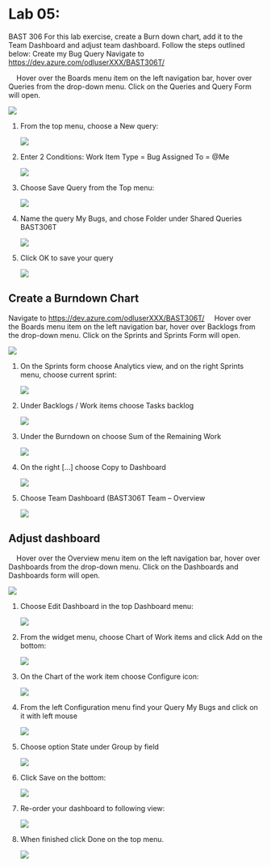 # Lab 05:



BAST 306 
For this lab exercise, create a Burn down chart, add it to the Team Dashboard and adjust team dashboard. Follow the steps outlined below:
Create my Bug Query
Navigate to https://dev.azure.com/odluserXXX/BAST306T/

&nbsp; &nbsp; Hover over the Boards menu item on the left navigation bar, hover over Queries from the drop-down menu. Click on the Queries and Query Form will open.

![](https://raw.githubusercontent.com/sumitmalik51/BAST306T-Labs/master/lab05/images/snap1.png)


1. From the top menu, choose a New query:

   ![](https://raw.githubusercontent.com/sumitmalik51/BAST306T-Labs/master/lab05/images/snap2.png)

1. Enter 2 Conditions:
  Work Item Type = Bug
  Assigned To = @Me
 
   ![](https://raw.githubusercontent.com/sumitmalik51/BAST306T-Labs/master/lab05/images/snap3.png)

1. Choose Save Query from the Top menu:
  
   ![](https://raw.githubusercontent.com/sumitmalik51/BAST306T-Labs/master/lab05/images/snap4.png)

1. Name the query My Bugs, and chose Folder under Shared Queries BAST306T
  
   ![](https://raw.githubusercontent.com/sumitmalik51/BAST306T-Labs/master/lab05/images/snap5.png)

1. Click OK to save your query

   ![](https://raw.githubusercontent.com/sumitmalik51/BAST306T-Labs/master/lab05/images/snap6.png)


## Create a Burndown Chart

Navigate to https://dev.azure.com/odluserXXX/BAST306T/
&nbsp; &nbsp; Hover over the Boards menu item on the left navigation bar, hover over Backlogs from the drop-down menu. Click on the Sprints and Sprints Form will open.

   ![](https://raw.githubusercontent.com/sumitmalik51/BAST306T-Labs/master/lab05/images/snap7.png)

1. On the Sprints form choose Analytics view, and on the right Sprints menu, choose current sprint:

   ![](https://raw.githubusercontent.com/sumitmalik51/BAST306T-Labs/master/lab05/images/snap8.png)

1. Under Backlogs / Work items choose Tasks backlog
  
   ![](https://raw.githubusercontent.com/sumitmalik51/BAST306T-Labs/master/lab05/images/snap9.png)
  
1. Under the Burndown on choose Sum of the Remaining Work
  
   ![](https://raw.githubusercontent.com/sumitmalik51/BAST306T-Labs/master/lab05/images/snap10.png)

1. On the right […] choose Copy to Dashboard
  
   ![](https://raw.githubusercontent.com/sumitmalik51/BAST306T-Labs/master/lab05/images/snap11.png)

1. Choose Team Dashboard (BAST306T Team – Overview
  
   ![](https://raw.githubusercontent.com/sumitmalik51/BAST306T-Labs/master/lab05/images/snap12.png)

## Adjust dashboard

&nbsp; &nbsp; Hover over the Overview menu item on the left navigation bar, hover over Dashboards from the drop-down menu. Click on the Dashboards and Dashboards form will open.
  
   ![](https://raw.githubusercontent.com/sumitmalik51/BAST306T-Labs/master/lab05/images/snap13.png)

1. Choose Edit Dashboard in the top Dashboard menu:

   ![](https://raw.githubusercontent.com/sumitmalik51/BAST306T-Labs/master/lab05/images/snap14.png)

1. From the widget menu, choose Chart of Work items and click Add on the bottom:

   ![](https://raw.githubusercontent.com/sumitmalik51/BAST306T-Labs/master/lab05/images/snap15.png)

1. On the Chart of the work item choose Configure icon:

   ![](https://raw.githubusercontent.com/sumitmalik51/BAST306T-Labs/master/lab05/images/snap16.png)

1. From the left Configuration menu find your Query My Bugs and click on it with left mouse

   ![](https://raw.githubusercontent.com/sumitmalik51/BAST306T-Labs/master/lab05/images/snap17.png)

1. Choose option State under Group by field 

   ![](https://raw.githubusercontent.com/sumitmalik51/BAST306T-Labs/master/lab05/images/snap18.png)

1. Click Save on the bottom:
  
   ![](https://raw.githubusercontent.com/sumitmalik51/BAST306T-Labs/master/lab05/images/snap19.png)

1. Re-order your dashboard to following view:

   ![](https://raw.githubusercontent.com/sumitmalik51/BAST306T-Labs/master/lab05/images/snap20.png)

1. When finished click Done on the top menu.

   ![](https://raw.githubusercontent.com/sumitmalik51/BAST306T-Labs/master/lab05/images/snap21.png)
